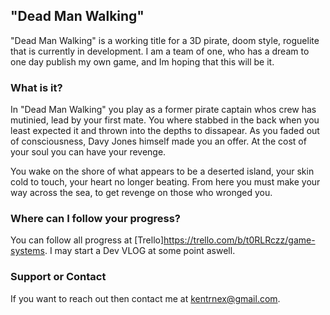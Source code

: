 ## "Dead Man Walking"

"Dead Man Walking" is a working title for a 3D pirate, doom style, roguelite that is currently in development. I am a team of one, who has a dream to one day publish my own game, and Im hoping that this will be it.

### What is it?

In "Dead Man Walking" you play as a former pirate captain whos crew has mutinied, lead by your first mate. You where stabbed in the back when you least expected it and thrown into the depths to dissapear. As you faded out of consciousness, Davy Jones himself made you an offer. At the cost of your soul you can have your revenge. 

You wake on the shore of what appears to be a deserted island, your skin cold to touch, your heart no longer beating. From here you must make your way across the sea, to get revenge on those who wronged you.

### Where can I follow your progress?

You can follow all progress at [Trello]https://trello.com/b/t0RLRczz/game-systems. I may start a Dev VLOG at some point aswell.

### Support or Contact

If you want to reach out then contact me at kentrnex@gmail.com.
